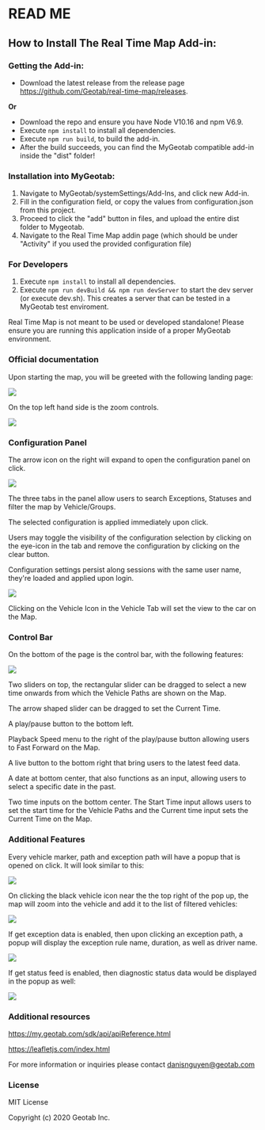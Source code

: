 # READ ME

## How to Install The Real Time Map Add-in:
### Getting the Add-in:

* Download the latest release from the release page https://github.com/Geotab/real-time-map/releases.

**Or**

* Download the repo and ensure you have Node V10.16 and npm V6.9.
* Execute `npm install` to install all dependencies.
* Execute `npm run build`, to build the add-in.
* After the build succeeds, you can find the MyGeotab compatible add-in inside the "dist" folder!

### Installation into MyGeotab:

1. Navigate to MyGeotab/systemSettings/Add-Ins, and click new Add-in.
2. Fill in the configuration field, or copy the values from configuration.json from this project.
3. Proceed to click the "add" button in files, and upload the entire dist folder to Mygeotab.
4. Navigate to the Real Time Map addin page (which should be under "Activity" if you used the provided configuration file)

### For Developers

1. Execute `npm install` to install all dependencies.
2. Execute `npm run devBuild && npm run devServer` to start the dev server (or execute dev.sh). This creates a server that can be tested in a MyGeotab test enviroment.

Real Time Map is not meant to be used or developed standalone! Please ensure you are running this application inside of a proper MyGeotab environment.

### Official documentation

Upon starting the map, you will be greeted with the following landing page:

<kbd><img src="readme-images/start.png"></kbd>

On the top left hand side is the zoom controls.

<kbd><img src="readme-images/zoomIcon.png"></kbd>

### Configuration Panel

The arrow icon on the right will expand to open the configuration panel on click.

<kbd><img src="readme-images/config12.gif"></kbd>

The three tabs in the panel allow users to search Exceptions, Statuses and filter the map by Vehicle/Groups.

The selected configuration is applied immediately upon click.

Users may toggle the visibility of the configuration selection by clicking on the eye-icon in the tab and remove the configuration by clicking on the clear button.

Configuration settings persist along sessions with the same user name, they're loaded and applied upon login.

<kbd><img src="readme-images/filterCar.png"></kbd>

Clicking on the Vehicle Icon in the Vehicle Tab will set the view to the car on the Map.

### Control Bar

On the bottom of the page is the control bar, with the following features:

<kbd><img src="readme-images/controlBar.png"></kbd>

Two sliders on top, the rectangular slider can be dragged to select a new time onwards from which the Vehicle Paths are shown on the Map.

The arrow shaped slider can be dragged to set the Current Time.

A play/pause button to the bottom left.

Playback Speed menu to the right of the play/pause button allowing users to Fast Forward on the Map.

A live button to the bottom right that bring users to the latest feed data.

A date at bottom center, that also functions as an input, allowing users to select a specific date in the past.

Two time inputs on the bottom center. The Start Time input allows users to set the start time for the Vehicle Paths and the Current time input sets the Current Time on the Map.

### Additional Features

Every vehicle marker, path and exception path will have a popup that is opened on click. It will look similar to this:

<kbd><img src="readme-images/focusCarButton.png"></kbd>


On clicking the black vehicle icon near the the top right of the pop up, the map will zoom into the vehicle and add it to the list of filtered vehicles:

<kbd><img src="readme-images/carFocused.png"></kbd>

If get exception data is enabled, then upon clicking an exception path, a popup will display the exception rule name, duration, as well as driver name.

<kbd><img src="readme-images/exceptionPopup.png"></kbd>

If get status feed is enabled, then diagnostic status data would be displayed in the popup as well:

<kbd><img src="readme-images/CarStatusMarkerPopup.png"></kbd>

### Additional resources

https://my.geotab.com/sdk/api/apiReference.html

https://leafletjs.com/index.html

For more information or inquiries please contact danisnguyen@geotab.com

### License

MIT License

Copyright (c) 2020 Geotab Inc.

